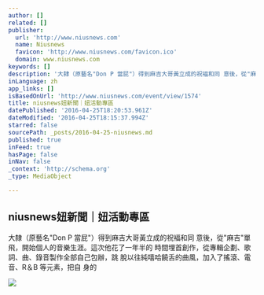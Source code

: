 ```yaml
---
author: []
related: []
publisher:
  url: 'http://www.niusnews.com'
  name: Niusnews
  favicon: 'http://www.niusnews.com/favicon.ico'
  domain: www.niusnews.com
keywords: []
description: '大隸（原藝名"Don P 當屁"）得到麻吉大哥黃立成的祝褔和同 意後，從"麻吉"單飛，開始個人的音樂生涯。這次他花了一年半的 時間埋首創作，從專輯企劃、歌詞、曲、錄音製作全部自己包辦，跳 脫以往純嘻哈饒舌的曲風，加入了搖滾、電音、R＆B 等元素，把自 身的'
inLanguage: zh
app_links: []
isBasedOnUrl: 'http://www.niusnews.com/event/view/1574'
title: niusnews妞新聞｜妞活動專區
datePublished: '2016-04-25T18:20:53.961Z'
dateModified: '2016-04-25T18:15:37.994Z'
starred: false
sourcePath: _posts/2016-04-25-niusnews.md
published: true
inFeed: true
hasPage: false
inNav: false
_context: 'http://schema.org'
_type: MediaObject

---
```

<article style=""><h1>niusnews妞新聞｜妞活動專區</h1><p>大隸（原藝名"Don P 當屁"）得到麻吉大哥黃立成的祝褔和同 意後，從"麻吉"單飛，開始個人的音樂生涯。這次他花了一年半的 時間埋首創作，從專輯企劃、歌詞、曲、錄音製作全部自己包辦，跳 脫以往純嘻哈饒舌的曲風，加入了搖滾、電音、R＆B 等元素，把自 身的</p><img src="http://www.niusnews.com/upload/activities/activities_i_1_1574_1438942843.jpg" /></article>
